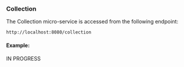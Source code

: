 
### Collection

The Collection micro-service is accessed from the following endpoint:

	http://localhost:8080/collection
	

#### Example: 
	
IN PROGRESS

